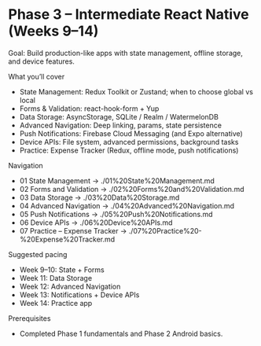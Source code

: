 # Phase 3 – Intermediate React Native (Weeks 9–14)

Goal: Build production-like apps with state management, offline storage, and device features.

What you’ll cover
- State Management: Redux Toolkit or Zustand; when to choose global vs local
- Forms & Validation: react-hook-form + Yup
- Data Storage: AsyncStorage, SQLite / Realm / WatermelonDB
- Advanced Navigation: Deep linking, params, state persistence
- Push Notifications: Firebase Cloud Messaging (and Expo alternative)
- Device APIs: File system, advanced permissions, background tasks
- Practice: Expense Tracker (Redux, offline mode, push notifications)

Navigation
- 01 State Management → ./01%20State%20Management.md
- 02 Forms and Validation → ./02%20Forms%20and%20Validation.md
- 03 Data Storage → ./03%20Data%20Storage.md
- 04 Advanced Navigation → ./04%20Advanced%20Navigation.md
- 05 Push Notifications → ./05%20Push%20Notifications.md
- 06 Device APIs → ./06%20Device%20APIs.md
- 07 Practice – Expense Tracker → ./07%20Practice%20-%20Expense%20Tracker.md

Suggested pacing
- Week 9–10: State + Forms
- Week 11: Data Storage
- Week 12: Advanced Navigation
- Week 13: Notifications + Device APIs
- Week 14: Practice app

Prerequisites
- Completed Phase 1 fundamentals and Phase 2 Android basics.
